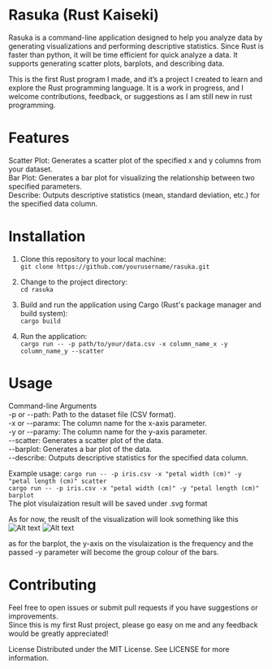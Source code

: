 # Rasuka (Rust Kaiseki)
Rasuka is a command-line application designed to help you analyze data by generating visualizations and performing descriptive statistics. Since Rust is faster than python, it will be time efficient for quick analyze a data. It supports generating scatter plots, barplots, and describing data.

This is the first Rust program I made, and it’s a project I created to learn and explore the Rust programming language. 
It is a work in progress, and I welcome contributions, feedback, or suggestions as I am still new in rust programming. 

# Features
Scatter Plot: Generates a scatter plot of the specified x and y columns from your dataset. <br>
Bar Plot: Generates a bar plot for visualizing the relationship between two specified parameters. <br>
Describe: Outputs descriptive statistics (mean, standard deviation, etc.) for the specified data column. <br>

# Installation
1. Clone this repository to your local machine:<br>
```git clone https://github.com/yourusername/rasuka.git```

2. Change to the project directory:<br>
```cd rasuka```

3. Build and run the application using Cargo (Rust's package manager and build system):<br>
```cargo build```

4. Run the application:<br>
```cargo run -- -p path/to/your/data.csv -x column_name_x -y column_name_y --scatter```

# Usage
Command-line Arguments<br>
-p or --path: Path to the dataset file (CSV format).<br>
-x or --paramx: The column name for the x-axis parameter.<br>
-y or --paramy: The column name for the y-axis parameter.<br>
--scatter: Generates a scatter plot of the data.<br>
--barplot: Generates a bar plot of the data.<br>
--describe: Outputs descriptive statistics for the specified data column.

Example usage:
```cargo run -- -p iris.csv -x "petal width (cm)" -y "petal length (cm)" scatter```<br>
```cargo run -- -p iris.csv -x "petal width (cm)" -y "petal length (cm)" barplot```<br>
The plot visulaization result will be saved under .svg format<br>

As for now, the reuslt of the visualization will look something like this
![Alt text](example_result/iris-barplot.png)
![Alt text](example_result/iris-barplot.png)

as for the barplot, the y-axis on the visulaization is the frequency and the passed -y parameter will become the group colour of the bars. 

# Contributing
Feel free to open issues or submit pull requests if you have suggestions or improvements.<br>
Since this is my first Rust project, please go easy on me and any feedback would be greatly appreciated!

License
Distributed under the MIT License. See LICENSE for more information.

